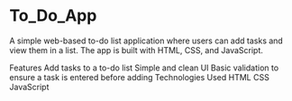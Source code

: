# To_Do_App
A simple web-based to-do list application where users can add tasks and view them in a list. The app is built with HTML, CSS, and JavaScript.

Features
Add tasks to a to-do list
Simple and clean UI
Basic validation to ensure a task is entered before adding
Technologies Used
HTML
CSS
JavaScript
